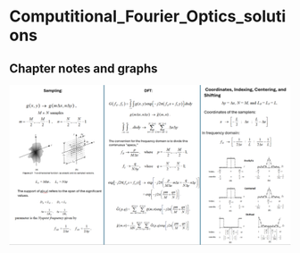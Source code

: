 # Computitional_Fourier_Optics_solutions
## Chapter notes and graphs

![images](images\formula_ch3.png)


